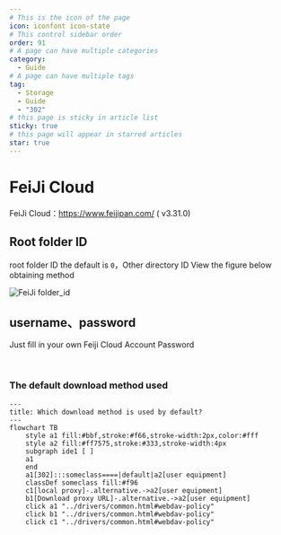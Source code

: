 ```yaml
---
# This is the icon of the page
icon: iconfont icon-state
# This control sidebar order
order: 91
# A page can have multiple categories
category:
  - Guide
# A page can have multiple tags
tag:
  - Storage
  - Guide
  - "302"
# this page is sticky in article list
sticky: true
# this page will appear in starred articles
star: true
---
```


# FeiJi Cloud

FeiJi Cloud：https://www.feijipan.com/ ( v3.31.0)

## **Root folder ID**

root folder ID the default is `0`，Other directory ID View the figure below obtaining method

<img src="/img/drivers/feiji/feiji.png" alt="FeiJi folder_id" />

<br/>



## **username、password**

Just fill in your own Feiji Cloud Account Password

<br/>



### **The default download method used**

```mermaid
---
title: Which download method is used by default?
---
flowchart TB
    style a1 fill:#bbf,stroke:#f66,stroke-width:2px,color:#fff
    style a2 fill:#ff7575,stroke:#333,stroke-width:4px
    subgraph ide1 [ ]
    a1
    end
    a1[302]:::someclass====|default|a2[user equipment]
    classDef someclass fill:#f96
    c1[local proxy]-.alternative.->a2[user equipment]
    b1[Download proxy URL]-.alternative.->a2[user equipment]
    click a1 "../drivers/common.html#webdav-policy"
    click b1 "../drivers/common.html#webdav-policy"
    click c1 "../drivers/common.html#webdav-policy"
```
